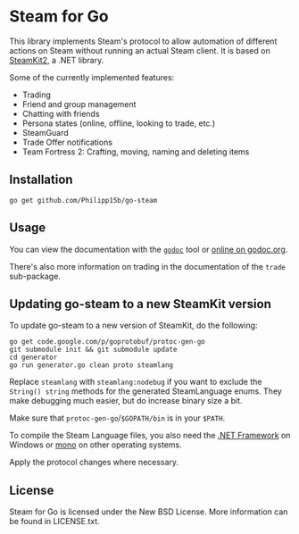 # Steam for Go

This library implements Steam's protocol to allow automation of different actions on Steam without running an actual Steam client. It is based on [SteamKit2](https://github.com/SteamRE/SteamKit), a .NET library.

Some of the currently implemented features:

  * Trading
  * Friend and group management
  * Chatting with friends
  * Persona states (online, offline, looking to trade, etc.)
  * SteamGuard
  * Trade Offer notifications
  * Team Fortress 2: Crafting, moving, naming and deleting items

## Installation

    go get github.com/Philipp15b/go-steam

## Usage

You can view the documentation with the [`godoc`](http://golang.org/cmd/godoc) tool or
[online on godoc.org](http://godoc.org/github.com/Philipp15b/go-steam).

There's also more information on trading in the documentation of the `trade` sub-package.

## Updating go-steam to a new SteamKit version

To update go-steam to a new version of SteamKit, do the following:

	go get code.google.com/p/goprotobuf/protoc-gen-go
    git submodule init && git submodule update
    cd generator
    go run generator.go clean proto steamlang

Replace `steamlang` with `steamlang:nodebug` if you want to exclude the `String() string` methods
for the generated SteamLanguage enums. They make debugging much easier, but do increase binary size a bit.

Make sure that `protoc-gen-go`/`$GOPATH/bin` is in your `$PATH`.

To compile the Steam Language files, you also need the [.NET Framework](https://www.microsoft.com/net/downloads)
on Windows or [mono](http://www.go-mono.com/mono-downloads/download.html) on other operating systems.

Apply the protocol changes where necessary.

## License

Steam for Go is licensed under the New BSD License. More information can be found in LICENSE.txt.